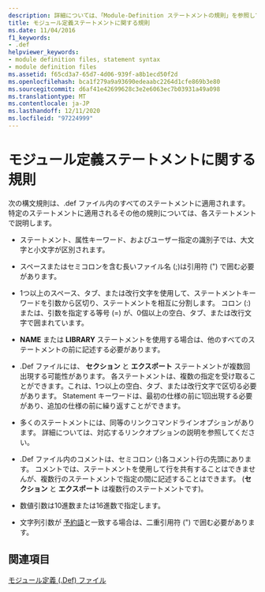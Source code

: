```yaml
---
description: 詳細については、「Module-Definition ステートメントの規則」を参照してください。
title: モジュール定義ステートメントに関する規則
ms.date: 11/04/2016
f1_keywords:
- .def
helpviewer_keywords:
- module definition files, statement syntax
- module definition files
ms.assetid: f65cd3a7-65d7-4d06-939f-a8b1ecd50f2d
ms.openlocfilehash: bca1f279a9a93690edeaabc2264d1cfe869b3e80
ms.sourcegitcommit: d6af41e42699628c3e2e6063ec7b03931a49a098
ms.translationtype: MT
ms.contentlocale: ja-JP
ms.lasthandoff: 12/11/2020
ms.locfileid: "97224999"
---
```

# <a name="rules-for-module-definition-statements"></a>モジュール定義ステートメントに関する規則

次の構文規則は、.def ファイル内のすべてのステートメントに適用されます。 特定のステートメントに適用されるその他の規則については、各ステートメントで説明します。

- ステートメント、属性キーワード、およびユーザー指定の識別子では、大文字と小文字が区別されます。

- スペースまたはセミコロンを含む長いファイル名 (;)は引用符 (") で囲む必要があります。

- 1つ以上のスペース、タブ、または改行文字を使用して、ステートメントキーワードを引数から区切り、ステートメントを相互に分割します。 コロン (:)または、引数を指定する等号 (=) が、0個以上の空白、タブ、または改行文字で囲まれています。

- **NAME** または **LIBRARY** ステートメントを使用する場合は、他のすべてのステートメントの前に記述する必要があります。

- .Def ファイルには、 **セクション** と **エクスポート** ステートメントが複数回出現する可能性があります。 各ステートメントは、複数の指定を受け取ることができます。これは、1つ以上の空白、タブ、または改行文字で区切る必要があります。 Statement キーワードは、最初の仕様の前に1回出現する必要があり、追加の仕様の前に繰り返すことができます。

- 多くのステートメントには、同等のリンクコマンドラインオプションがあります。 詳細については、対応するリンクオプションの説明を参照してください。

- .Def ファイル内のコメントは、セミコロン (;)各コメント行の先頭にあります。 コメントでは、ステートメントを使用して行を共有することはできませんが、複数行のステートメントで指定の間に記述することはできます。 (**セクション** と **エクスポート** は複数行のステートメントです)。

- 数値引数は10進数または16進数で指定します。

- 文字列引数が [予約語](reserved-words.md)と一致する場合は、二重引用符 (") で囲む必要があります。

## <a name="see-also"></a>関連項目

[モジュール定義 (.Def) ファイル](module-definition-dot-def-files.md)
